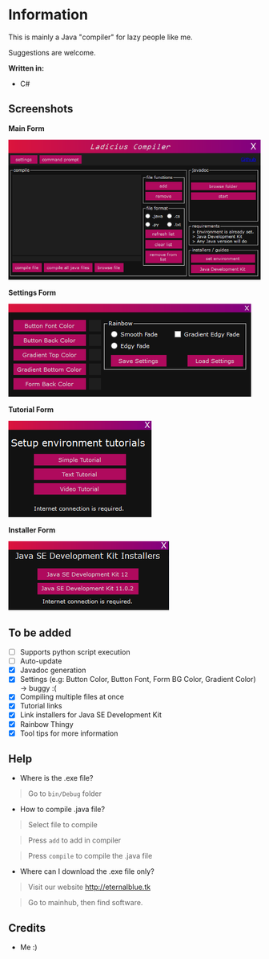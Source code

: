# Information
This is mainly a Java "compiler" for lazy people like me.

Suggestions are welcome.

<b>Written in:</b>
- C#

## Screenshots
<b>Main Form</b>

<img src="screenshots/main.PNG"> 

<b>Settings Form</b>

<img src="screenshots/settings.PNG">

<b>Tutorial Form</b>

<img src="screenshots/tuts.PNG"> 

<b>Installer Form</b>

<img src="screenshots/installers.PNG"> 

## To be added
- [ ] Supports python script execution
- [ ] Auto-update
- [x] Javadoc generation
- [X] Settings (e.g: Button Color, Button Font, Form BG Color, Gradient Color) -> buggy :(
- [x] Compiling multiple files at once
- [x] Tutorial links
- [x] Link installers for Java SE Development Kit
- [x] Rainbow Thingy
- [X] Tool tips for more information

## Help

- Where is the .exe file?
> Go to `bin/Debug` folder
- How to compile .java file?
> Select file to compile

> Press `add` to add in compiler

> Press `compile` to compile the .java file

- Where can I download the .exe file only?
> Visit our website http://eternalblue.tk

> Go to mainhub, then find software.

## Credits
 - Me :)
